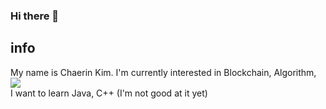 ### Hi there 👋

## info
My name is Chaerin Kim.
I'm currently interested in Blockchain, Algorithm, <img src="https://img.shields.io/badge/Python-3766AB?style=flat-square&logo=Python&logoColor=white"/>  
I want to learn Java, C++ (I'm not good at it yet)


<!--
**decentra1ized/decentra1ized** is a ✨ _special_ ✨ repository because its `README.md` (this file) appears on your GitHub profile.

Here are some ideas to get you started:

- 🔭 I’m currently working on ...
- 🌱 I’m currently learning ...
- 👯 I’m looking to collaborate on ...
- 🤔 I’m looking for help with ...
- 💬 Ask me about ...
- 📫 How to reach me: ...
- 😄 Pronouns: ...
- ⚡ Fun fact: ...
-->
